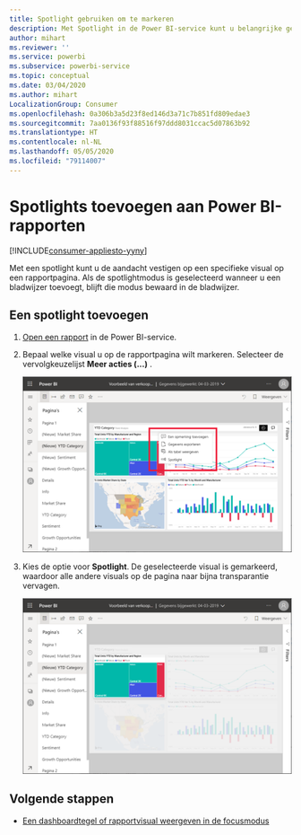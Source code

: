 ```yaml
---
title: Spotlight gebruiken om te markeren
description: Met Spotlight in de Power BI-service kunt u belangrijke gegevens en inzichten markeren.
author: mihart
ms.reviewer: ''
ms.service: powerbi
ms.subservice: powerbi-service
ms.topic: conceptual
ms.date: 03/04/2020
ms.author: mihart
LocalizationGroup: Consumer
ms.openlocfilehash: 0a306b3a5d23f8ed146d3a71c7b851fd809edae3
ms.sourcegitcommit: 7aa0136f93f88516f97ddd8031ccac5d07863b92
ms.translationtype: HT
ms.contentlocale: nl-NL
ms.lasthandoff: 05/05/2020
ms.locfileid: "79114007"
---
```

# <a name="add-spotlights-to-power-bi-reports"></a>Spotlights toevoegen aan Power BI-rapporten

[!INCLUDE[consumer-appliesto-yyny](../includes/consumer-appliesto-yyny.md)]

Met een spotlight kunt u de aandacht vestigen op een specifieke visual op een rapportpagina.  Als de spotlightmodus is geselecteerd wanneer u een bladwijzer toevoegt, blijft die modus bewaard in de bladwijzer.

## <a name="add-a-spotlight"></a>Een spotlight toevoegen

1. [Open een rapport](end-user-report-open.md) in de Power BI-service.

2. Bepaal welke visual u op de rapportpagina wilt markeren. Selecteer de vervolgkeuzelijst **Meer acties (...)** .  

    ![Spotlight vergelijken met focusmodus](media/end-user-spotlight/power-bi-spotlight.png)

3. Kies de optie voor **Spotlight**. De geselecteerde visual is gemarkeerd, waardoor alle andere visuals op de pagina naar bijna transparantie vervagen. 

    ![Spotlightmodus](media/end-user-spotlight/power-bi-spotlighted.png)



## <a name="next-steps"></a>Volgende stappen

* [Een dashboardtegel of rapportvisual weergeven in de focusmodus](end-user-focus.md)


